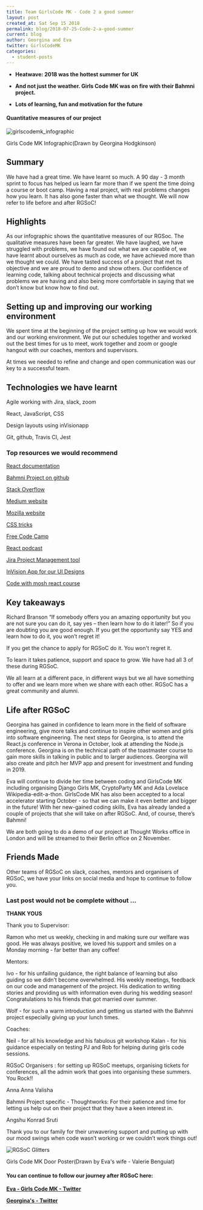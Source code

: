 ```yaml
---
title: Team GirlsCode MK - Code 2 a good summer
layout: post
created_at: Sat Sep 15 2018
permalink: blog/2018-07-25-Code-2-a-good-summer
current: blog
author: Georgina and Eva
twitter: GirlsCodeMK
categories:
  - student-posts
---
```


- **Heatwave: 2018 was the hottest summer for UK**

- **And not just the weather. Girls Code MK was on fire with their Bahmni project.**

- **Lots of learning, fun and motivation for the future**

#### Quantitative measures of our project

![girlscodemk_infographic](/img/blog/2018/girlscodemk_infographic.png)

<div class="image-credits"> Girls Code MK Infographic(Drawn by Georgina Hodgkinson)</div>

## Summary

We have had a great time. We have learnt so much. A 90 day - 3 month sprint to focus has helped us learn far more than if we spent the time doing a course or boot camp. Having a real project, with real problems changes how you learn. It has also gone faster than what we thought. We will now refer to life before and after RGSoC!

## Highlights

As our infographic shows the quantitative measures of our RGSoc. The qualitative measures have been far greater. We have laughed, we have struggled with problems, we have found out what we are capable of, we have learnt about ourselves as much as code, we have achieved more than we thought we could. We have tasted success of a project that met its objective and we are proud to demo and show others. Our confidence of learning code, talking about technical projects and discussing what problems we are having and also being more comfortable in saying that we don’t know but know how to find out.

## Setting up and improving our working environment

We spent time at the beginning of the project setting up how we would work and our working environment. We put our schedules together and worked out the best times for us to meet, work together and zoom or google hangout with our coaches, mentors and supervisors.

At times we needed to refine and change and open communication was our key to a successful team.

## Technologies we have learnt

Agile working with Jira, slack, zoom

React, JavaScript, CSS

Design layouts using inVisionapp

Git, github, Travis CI, Jest

### Top resources we would recommend

[React documentation](https://reactjs.org/)

[Bahmni Project on github](https://github.com/Bahmni/person-management-app)

[Stack Overflow](https://stackoverflow.com/)

[Medium website](https://medium.com/topic/programming)

[Mozilla website](https://developer.mozilla.org/en-US/)

[CSS tricks](https://css-tricks.com/)

[Free Code Camp](https://www.freecodecamp.org/)

[React podcast](https://reactpodcast.simplecast.fm/1)

[Jira Project Management tool](https://www.atlassian.com/software)

[InVision App for our UI Designs](https://www.invisionapp.com/)

[Code with mosh react course](https://codewithmosh.com/p/mastering-react)

## Key takeaways

Richard Branson “If somebody offers you an amazing opportunity but you are not sure you can do it, say yes – then learn how to do it later!” So if you are doubting you are good enough. If you get the opportunity say YES and learn how to do it, you won’t regret it!

If you get the chance to apply for RGSoC do it. You won't regret it.

To learn it takes patience, support and space to grow. We have had all 3 of these during RGSoC.

We all learn at a different pace, in different ways but we all have something to offer and we learn more when we share with each other. RGSoC has a great community and alumni.

## Life after RGSoC

Georgina has gained in confidence to learn more in the field of software engineering, give more talks and continue to inspire other women and girls into software engineering. The next steps for Georgina, is to attend the React.js conference in Verona in October, look at attending the Node.js conference. Georgina is on the technical path of the toastmaster course to gain more skills in talking in public and to larger audiences. Georgina will also create and pitch her MVP app and present for investment and funding in 2019.

Eva will continue to divide her time between coding and GirlsCode MK including organising Django Girls MK, CryptoParty MK and Ada Lovelace Wikipedia-edit-a-thon. GirlsCode MK has also been accepted to a local accelerator starting October - so that we can make it even better and bigger in the future! With her new-gained coding skills, Eva has already landed a couple of projects that she will take on after RGSoC. And, of course, there’s Bahmni!

We are both going to do a demo of our project at Thought Works office in London and will be streamed to their Berlin office on 2 November.

## Friends Made

Other teams of RGSoC on slack, coaches, mentors and organisers of RGSoC, we have your links on social media and hope to continue to follow you.

### Last post would not be complete without ...

**THANK YOUS**

Thank you to
Supervisor:

Ramon who met us weekly, checking in and making sure our welfare was good. He was always positive, we loved his support and smiles on a Monday morning - far better than any coffee!

Mentors:

Ivo - for his unfailing guidance, the right balance of learning but also guiding so we didn’t become overwhelmed. His weekly meetings, feedback on our code and management of the project. His dedication to writing stories and providing us with information even during his wedding season! Congratulations to his friends that got married over summer.

Wolf - for such a warm introduction and getting us started with the Bahmni project especially giving up your lunch times.

Coaches:

Neil - for all his knowledge and his fabulous git workshop
Kalan - for his guidance especially on testing
PJ and Rob for helping during girls code sessions.

RGSoC Organisers : for setting up RGSoC meetups, organising tickets for conferences, all the admin work that goes into organising these summers. You Rock!!

Anna
Anna
Valisha

Bahmni Project specific - Thoughtworks: For their patience and time for letting us help out on their project that they have a keen interest in.

Angshu
Konrad
Sruti

Thank you to our family for their unwavering support and putting up with our mood swings when code wasn’t working or we couldn’t work things out!

![RGSoC Glitters](/img/blog/2018/RGSOC_glitters.jpg)

<div class="image-credits"> Girls Code MK Door Poster(Drawn by Eva's wife - Valerie Benguiat)</div>

#### You can continue to follow our journey after RGSoC here:

**[Eva - Girls Code MK - Twitter](https://twitter.com/GirlsCodeMK)**

**[Georgina's - Twitter](https://twitter.com/gthodgkinson)**
